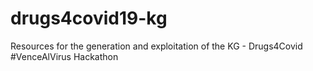 # drugs4covid19-kg
Resources for the generation and exploitation of the KG - Drugs4Covid #VenceAlVirus Hackathon
